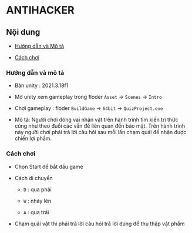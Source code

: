 # ANTIHACKER

## Nội dung 

- [Hướng dẫn và Mô tả]()

- [Cách chơi]()


### Hướng dẫn và mô tả

- Bản unity : 2021.3.18f1

- Mở unity xem gameplay trong floder `Asset` -> `Scenes` -> `Intro` 

- Chơi gameplay : floder `BuildGame` -> `64bit` -> `QuizProject.exe` 

- Mô tả: Người chơi đóng vai nhân vật trên hành trình tìm kiến tri thức cũng như theo đuổi các vấn đề liên quan đến bảo mật. Trên hành trình này người chơi phải trả lời câu hỏi sau mỗi lần chạm quái để nhận được chiến lợi phẩm.
### Cách chơi 

- Chọn Start để bắt đầu game

- Cách di chuyển
    
    - `D` : qua phải 

    - `W` : nhảy lên 

    - `A` : qua trái

- Chạm quái vật thì phải trả lời câu hỏi trả lời đúng để thu thập vật phẩm



